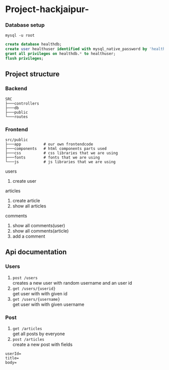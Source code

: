 # Project-hackjaipur-

### Database setup

```shell
mysql -u root
```

```sql
create database healthdb;
create user healthuser identified with mysql_native_password by 'healthpass';
grant all privileges on healthdb.* to healthuser;
flush privileges;
```
## Project structure

### Backend
```shell
SRC
├───controllers
├───db
├───public
└───routes
```

### Frontend
```
src/public
├───app          # our own frontendcode
├───components   # html components parts used
├───css          # css libraries that we are using
├───fonts        # fonts that we are using
└───js           # js libraries that we are using
```

users 
1. create user

articles
1. create article
2. show all articles

comments
1. show all comments(user)
2. show all comments(article)
3. add a comment


## Api documentation
### Users
1. `post /users`  
creates a new user with random username and an user id
2. `get /users/{userid}`  
get user with with given id
3. `get /users/{username}`  
get user with with given username

### Post
1. `get /articles`  
get all posts by everyone
2. `post /articles`  
create a new post with fields
```
userId=  
title=  
body=  
```